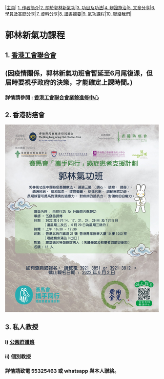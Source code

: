 |[主頁](/README.md)| [1. 作者簡介](/a10.md)|[2. 關於郭林新氣功](/a1.md)|[3. 功目及功法](/a2.md)|[4. 辨證施治](/a3.md)|[5. 文章分享](/a5.md)|[6. 學員及答問分享](/a6.md)|[7. 資料分享](/a7.md)|[8. 讀書摘要](/a4.md)|[9. 氣功課程](/郭林新氣功課程.md)|[10. 聯絡我們](/a9.md)|

# 郭林新氣功課程  

## 1. [香港工會聯合會](/工聯會.md) 
## (因疫情關係，郭林新氣功班會暫延至6月尾復课，但屆時要視乎政府的決策，才能確定上課時間。)

### 詳情請參閱 : [香港工會聯合會業餘進修中心](https://www.hkftustsc.org/info/index2.html)  

## 2. 香港防癌會

![](https://raw.githubusercontent.com/guolinqigong/guolinqigong.github.io/main/image/hkacs.jpg)

## 3. 私人教授
### i) [公園群體班](/群體班.md) 
### ii) 個別教授
### 詳情請致電 55325463 或 whatsapp 與本人聯絡。

